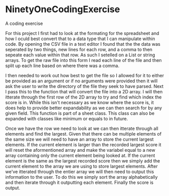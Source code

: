 # NinetyOneCodingExercise
A coding exercise

For this project I first had to look at the formating for the spreadsheet and how I oculd best convert that to a data type that I can manipulate within code. By opening the CSV file in a text editor I found that the the data was seperated by two things, new lines for each row, and a comma to then sepeate each value within that row. As such I setelled on a List or string arrays. To get the raw file into this form I read each line of the file and then split up each line based on where there was a comma.

I then needed to work out how best to get the file so I allowed for it to either be provided as an argument or if no arguments were provided then it will ask the user to write the directory of the file they seek to have parsed. Next I pass this to the function that will convert the file into a 2D array. I will then itterate through the first row of the 2D array to try and find which index the score is in. While this isn't necessary as we know where the score is, it does help to provide better expandability as we can then search for by any given field. This function is part of a sheet class. This class can also be expanded with classes like minimum or equals to in future. 

Once we have the row we need to look at we can then itterate through all elements and find the largest. Given that there can be multiple elements of the same size we will need to have an array to store the current largest elements. If the current element is larger than the recorded largest score it will reset the aformentioned array and make the variabel equal to a new array containing only the current element being looked at. If the current element is the same as the largest recorded score then we simply add the current element to the array we are using to store largest elements. After we've itterated through the entier array we will then need to output this information to the user. To do this we simply sort the array alphabetically and then iterate through it outputting each element. Finally the score is output.
